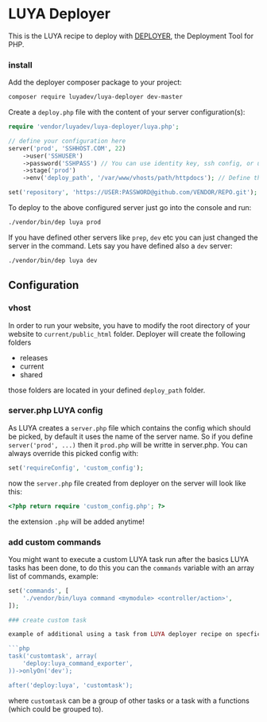 LUYA Deployer
===

This is the LUYA recipe to deploy with [DEPLOYER](http://deployer.org), the Deployment Tool for PHP.

### install

Add the deployer composer package to your project:

```sh
composer require luyadev/luya-deployer dev-master
```

Create a `deploy.php` file with the content of your server configuration(s):

```php
require 'vendor/luyadev/luya-deployer/luya.php';

// define your configuration here
server('prod', 'SSHHOST.COM', 22)
    ->user('SSHUSER')
    ->password('SSHPASS') // You can use identity key, ssh config, or username/password to auth on the server.
    ->stage('prod')
    ->env('deploy_path', '/var/www/vhosts/path/httpdocs'); // Define the base path to deploy your project to.

set('repository', 'https://USER:PASSWORD@github.com/VENDOR/REPO.git');
```

To deploy to the above configured server just go into the console and run:

```sh
./vendor/bin/dep luya prod
```

If you have defined other servers like `prep`, `dev` etc you can just changed the server in the command. Lets say you have defined also a `dev` server:

```sh
./vendor/bin/dep luya dev
```

Configuration
-------------

### vhost

In order to run your website, you have to modify the root directory of your website to `current/public_html` folder. Deployer will create the following folders

+ releases
+ current
+ shared

those folders are located in your defined `deploy_path` folder.

### server.php LUYA config

As LUYA creates a `server.php` file which contains the config which should be picked, by default it uses the name of the server name. So if you define `server('prod', ...)` then it `prod.php` will be writte in server.php. You can always override this picked config with:

```php
set('requireConfig', 'custom_config');
```

now the `server.php` file created from deployer on the server will look like this:

```php
<?php return require 'custom_config.php'; ?>
```

the extension `.php` will be added anytime!

### add custom commands

You might want to execute a custom LUYA task run after the basics LUYA tasks has been done, to do this you can the `commands` variable with an array list of commands, example:

```php
set('commands', [
    './vendor/bin/luya command <mymodule> <controller/action>',
]);

### create custom task

example of additional using a task from LUYA deployer recipe on specfic conditions

```php
task('customtask', array(
    'deploy:luya_command_exporter',
))->onlyOn('dev');

after('deploy:luya', 'customtask');
```

where `customtask` can be a group of other tasks or a task with a functions (which could be grouped to).